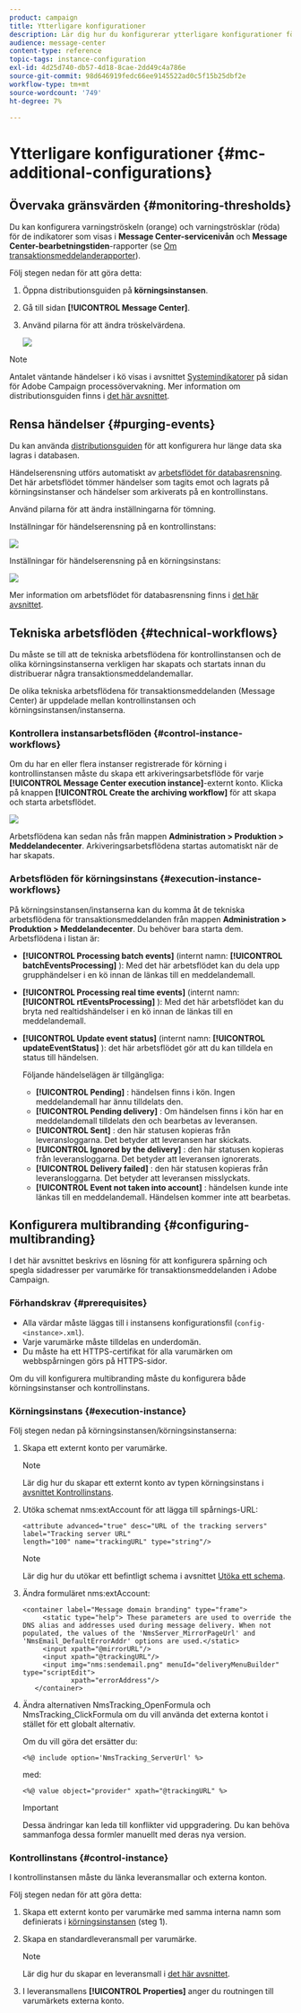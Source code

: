 ```yaml
---
product: campaign
title: Ytterligare konfigurationer
description: Lär dig hur du konfigurerar ytterligare konfigurationer för Transactional Messaging i Adobe Campaign Classic.
audience: message-center
content-type: reference
topic-tags: instance-configuration
exl-id: 4d25d740-db57-4d18-8cae-2dd49c4a786e
source-git-commit: 98d646919fedc66ee9145522ad0c5f15b25dbf2e
workflow-type: tm+mt
source-wordcount: '749'
ht-degree: 7%

---
```


# Ytterligare konfigurationer {#mc-additional-configurations}

## Övervaka gränsvärden {#monitoring-thresholds}

Du kan konfigurera varningströskeln (orange) och varningströsklar (röda) för de indikatorer som visas i **Message Center-servicenivån** och **Message Center-bearbetningstiden**-rapporter (se [Om transaktionsmeddelanderapporter](../../message-center/using/about-transactional-messaging-reports.md)).

Följ stegen nedan för att göra detta:

1. Öppna distributionsguiden på **körningsinstansen**.

1. Gå till sidan **[!UICONTROL Message Center]**.

1. Använd pilarna för att ändra tröskelvärdena.

   ![](assets/messagecenter_monitor_events_001.png)

>[!NOTE]
>
>Antalet väntande händelser i kö visas i avsnittet [Systemindikatorer](../../production/using/monitoring-processes.md#system-indicators) på sidan för Adobe Campaign processövervakning. Mer information om distributionsguiden finns i [det här avsnittet](../../installation/using/deploying-an-instance.md#deployment-wizard).

## Rensa händelser {#purging-events}

Du kan använda [distributionsguiden](../../production/using/database-cleanup-workflow.md#deployment-wizard) för att konfigurera hur länge data ska lagras i databasen.

Händelserensning utförs automatiskt av [arbetsflödet för databasrensning](../../production/using/database-cleanup-workflow.md). Det här arbetsflödet tömmer händelser som tagits emot och lagrats på körningsinstanser och händelser som arkiverats på en kontrollinstans.

Använd pilarna för att ändra inställningarna för tömning.

Inställningar för händelserensning på en kontrollinstans:

![](assets/messagecenter_delete_events_001.png)

Inställningar för händelserensning på en körningsinstans:

![](assets/messagecenter_delete_events_002.png)

Mer information om arbetsflödet för databasrensning finns i [det här avsnittet](../../production/using/database-cleanup-workflow.md).


## Tekniska arbetsflöden {#technical-workflows}

Du måste se till att de tekniska arbetsflödena för kontrollinstansen och de olika körningsinstanserna verkligen har skapats och startats innan du distribuerar några transaktionsmeddelandemallar.

De olika tekniska arbetsflödena för transaktionsmeddelanden (Message Center) är uppdelade mellan kontrollinstansen och körningsinstansen/instanserna.

### Kontrollera instansarbetsflöden {#control-instance-workflows}

Om du har en eller flera instanser registrerade för körning i kontrollinstansen måste du skapa ett arkiveringsarbetsflöde för varje **[!UICONTROL Message Center execution instance]**-externt konto. Klicka på knappen **[!UICONTROL Create the archiving workflow]** för att skapa och starta arbetsflödet.

![](assets/messagecenter_archiving_002.png)

Arbetsflödena kan sedan nås från mappen **Administration > Produktion > Meddelandecenter**. Arkiveringsarbetsflödena startas automatiskt när de har skapats.

<!--**Minimal architecture**

Once the control and execution modules are installed on the same instance, you must create the archiving workflow using the deployment wizard. Click the **[!UICONTROL Create the archiving workflow]** button to create and start the workflow.

![](assets/messagecenter_archiving_001.png)-->

### Arbetsflöden för körningsinstans {#execution-instance-workflows}

På körningsinstansen/instanserna kan du komma åt de tekniska arbetsflödena för transaktionsmeddelanden från mappen **Administration > Produktion > Meddelandecenter**. Du behöver bara starta dem. Arbetsflödena i listan är:

* **[!UICONTROL Processing batch events]** (internt namn:  **[!UICONTROL batchEventsProcessing]** ): Med det här arbetsflödet kan du dela upp grupphändelser i en kö innan de länkas till en meddelandemall.
* **[!UICONTROL Processing real time events]** (internt namn:  **[!UICONTROL rtEventsProcessing]** ): Med det här arbetsflödet kan du bryta ned realtidshändelser i en kö innan de länkas till en meddelandemall.
* **[!UICONTROL Update event status]** (internt namn:  **[!UICONTROL updateEventStatus]** ): det här arbetsflödet gör att du kan tilldela en status till händelsen.

   Följande händelselägen är tillgängliga:

   * **[!UICONTROL Pending]** : händelsen finns i kön. Ingen meddelandemall har ännu tilldelats den.
   * **[!UICONTROL Pending delivery]** : Om händelsen finns i kön har en meddelandemall tilldelats den och bearbetas av leveransen.
   * **[!UICONTROL Sent]** : den här statusen kopieras från leveransloggarna. Det betyder att leveransen har skickats.
   * **[!UICONTROL Ignored by the delivery]** : den här statusen kopieras från leveransloggarna. Det betyder att leveransen ignorerats.
   * **[!UICONTROL Delivery failed]** : den här statusen kopieras från leveransloggarna. Det betyder att leveransen misslyckats.
   * **[!UICONTROL Event not taken into account]** : händelsen kunde inte länkas till en meddelandemall. Händelsen kommer inte att bearbetas.

## Konfigurera multibranding {#configuring-multibranding}

I det här avsnittet beskrivs en lösning för att konfigurera spårning och spegla sidadresser per varumärke för transaktionsmeddelanden i Adobe Campaign.

### Förhandskrav {#prerequisites}

* Alla värdar måste läggas till i instansens konfigurationsfil (`config-<instance>.xml`).
* Varje varumärke måste tilldelas en underdomän.
* Du måste ha ett HTTPS-certifikat för alla varumärken om webbspårningen görs på HTTPS-sidor.

Om du vill konfigurera multibranding måste du konfigurera både körningsinstanser och kontrollinstans.

### Körningsinstans {#execution-instance}

Följ stegen nedan på körningsinstansen/körningsinstanserna:

1. Skapa ett externt konto per varumärke.

   >[!NOTE]
   >
   >Lär dig hur du skapar ett externt konto av typen körningsinstans i [avsnittet Kontrollinstans](../../message-center/using/configuring-instances.md#control-instance).

1. Utöka schemat nms:extAccount för att lägga till spårnings-URL:

   ```
   <attribute advanced="true" desc="URL of the tracking servers" label="Tracking server URL"
   length="100" name="trackingURL" type="string"/>
   ```

   >[!NOTE]
   >
   >Lär dig hur du utökar ett befintligt schema i avsnittet [Utöka ett schema](../../configuration/using/extending-a-schema.md).

1. Ändra formuläret nms:extAccount:

   ```
   <container label="Message domain branding" type="frame">
        <static type="help"> These parameters are used to override the DNS alias and addresses used during message delivery. When not populated, the values of the 'NmsServer_MirrorPageUrl' and 'NmsEmail_DefaultErrorAddr' options are used.</static>
        <input xpath="@mirrorURL"/>
        <input xpath="@trackingURL"/>
        <input img="nms:sendemail.png" menuId="deliveryMenuBuilder" type="scriptEdit">
               xpath="errorAddress"/>
      </container>
   ```

1. Ändra alternativen NmsTracking_OpenFormula och NmsTracking_ClickFormula om du vill använda det externa kontot i stället för ett globalt alternativ.

   Om du vill göra det ersätter du:

   ```
   <%@ include option='NmsTracking_ServerUrl' %>
   ```

   med:

   ```
   <%@ value object="provider" xpath="@trackingURL" %>
   ```

   >[!IMPORTANT]
   >
   >Dessa ändringar kan leda till konflikter vid uppgradering. Du kan behöva sammanfoga dessa formler manuellt med deras nya version.

### Kontrollinstans {#control-instance}

I kontrollinstansen måste du länka leveransmallar och externa konton.

Följ stegen nedan för att göra detta:

1. Skapa ett externt konto per varumärke med samma interna namn som definierats i [körningsinstansen](#execution-instance) (steg 1).

1. Skapa en standardleveransmall per varumärke.

   >[!NOTE]
   >
   >    Lär dig hur du skapar en leveransmall i [det här avsnittet](../../delivery/using/creating-a-delivery-template.md#creating-a-new-template).

1. I leveransmallens **[!UICONTROL Properties]** anger du routningen till varumärkets externa konto.
